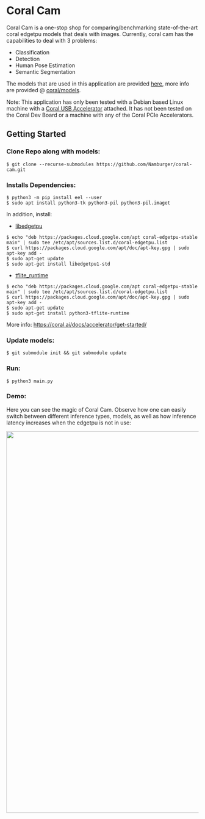 # Coral Cam

Coral Cam is a one-stop shop for comparing/benchmarking state-of-the-art coral edgetpu models that deals with images.
Currently, coral cam has the capabilities to deal with 3 problems:

- Classification
- Detection
- Human Pose Estimation
- Semantic Segmentation

The models that are used in this application are provided [here](https://github.com/google-coral/test_data), more info
are provided @ [coral/models](https://coral.ai/models).

Note:
This application has only been tested with a Debian based Linux machine with
a  [Coral USB Accelerator](https://coral.ai/products/accelerator) attached. It has not been tested on the Coral Dev
Board or a machine with any of the Coral PCIe Accelerators.

## Getting Started

### Clone Repo along with models:

```
$ git clone --recurse-submodules https://github.com/Namburger/coral-cam.git
```

### Installs Dependencies:

```
$ python3 -m pip install eel --user
$ sudo apt install python3-tk python3-pil python3-pil.imaget
```

In addition, install:

- [libedgetpu](https://coral.ai/docs/accelerator/get-started/#1-install-the-edge-tpu-runtime)

```
$ echo "deb https://packages.cloud.google.com/apt coral-edgetpu-stable main" | sudo tee /etc/apt/sources.list.d/coral-edgetpu.list
$ curl https://packages.cloud.google.com/apt/doc/apt-key.gpg | sudo apt-key add -
$ sudo apt-get update
$ sudo apt-get install libedgetpu1-std
```

- [tflite_runtime](https://www.tensorflow.org/lite/guide/python)

```
$ echo "deb https://packages.cloud.google.com/apt coral-edgetpu-stable main" | sudo tee /etc/apt/sources.list.d/coral-edgetpu.list
$ curl https://packages.cloud.google.com/apt/doc/apt-key.gpg | sudo apt-key add -
$ sudo apt-get update
$ sudo apt-get install python3-tflite-runtime
```

More info:
https://coral.ai/docs/accelerator/get-started/

### Update models:

```
$ git submodule init && git submodule update
```

### Run:

```
$ python3 main.py
```

### Demo:

Here you can see the magic of Coral Cam. Observe how one can easily switch between different inference types, models, as
well as how inference latency increases when the edgetpu is not in use:

<img src="demo.gif" width="1000">
